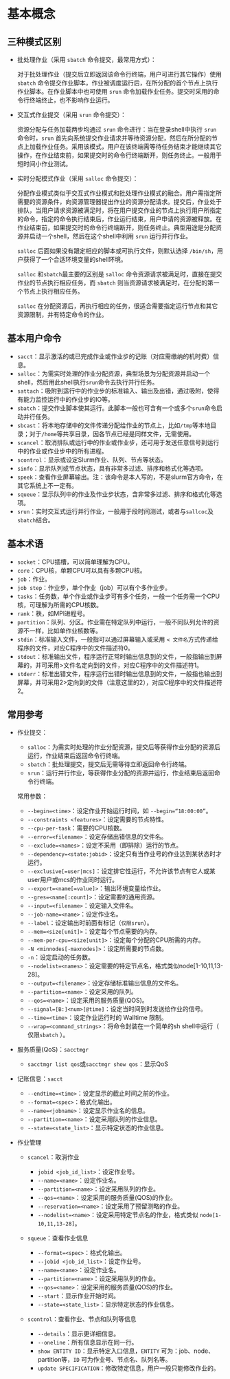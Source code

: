 # 基本概念

## 三种模式区别

- 批处理作业（采用 `sbatch` 命令提交，最常用方式）：

  对于批处理作业（提交后立即返回该命令行终端，用户可进行其它操作）使用 `sbatch` 命令提交作业脚本，作业被调度运行后，在所分配的首个节点上执行作业脚本。在作业脚本中也可使用 `srun` 命令加载作业任务。提交时采用的命令行终端终止，也不影响作业运行。

- 交互式作业提交（采用 `srun` 命令提交）：

  资源分配与任务加载两步均通过 `srun` 命令进行：当在登录shell中执行 `srun` 命令时，`srun` 首先向系统提交作业请求并等待资源分配，然后在所分配的节点上加载作业任务。采用该模式，用户在该终端需等待任务结束才能继续其它操作，在作业结束前，如果提交时的命令行终端断开，则任务终止。一般用于短时间小作业测试。

- 实时分配模式作业（采用 `salloc` 命令提交）：

  分配作业模式类似于交互式作业模式和批处理作业模式的融合。用户需指定所需要的资源条件，向资源管理器提出作业的资源分配请求。提交后，作业处于排队，当用户请求资源被满足时，将在用户提交作业的节点上执行用户所指定的命令，指定的命令执行结束后，作业运行结束，用户申请的资源被释放。在作业结束前，如果提交时的命令行终端断开，则任务终止。典型用途是分配资源并启动一个shell，然后在这个shell中利用 `srun` 运行并行作业。

  `salloc` 后面如果没有跟定相应的脚本或可执行文件，则默认选择 `/bin/sh`，用户获得了一个合适环境变量的shell环境。

  `salloc` 和`sbatch`最主要的区别是 `salloc` 命令资源请求被满足时，直接在提交作业的节点执行相应任务，而 `sbatch` 则当资源请求被满足时，在分配的第一个节点上执行相应任务。

  `salloc` 在分配资源后，再执行相应的任务，很适合需要指定运行节点和其它资源限制，并有特定命令的作业。

## 基本用户命令

- `sacct`：显示激活的或已完成作业或作业步的记账（对应需缴纳的机时费）信息。
- `salloc`：为需实时处理的作业分配资源，典型场景为分配资源并启动一个shell，然后用此shell执行`srun`命令去执行并行任务。
- `sattach`：吸附到运行中的作业步的标准输入、输出及出错，通过吸附，使得有能力监控运行中的作业步的IO等。
- `sbatch`：提交作业脚本使其运行。此脚本一般也可含有一个或多个`srun`命令启动并行任务。
- `sbcast`：将本地存储中的文件传递分配给作业的节点上，比如`/tmp`等本地目录；对于`/home`等共享目录，因各节点已经是同样文件，无需使用。
- `scancel`：取消排队或运行中的作业或作业步，还可用于发送任意信号到运行中的作业或作业步中的所有进程。
- `scontrol`：显示或设定Slurm作业、队列、节点等状态。
- `sinfo`：显示队列或节点状态，具有非常多过滤、排序和格式化等选项。
- `speek`：查看作业屏幕输出。注：该命令是本人写的，不是slurm官方命令，在其它系统上不一定有。
- `squeue`：显示队列中的作业及作业步状态，含非常多过滤、排序和格式化等选项。
- `srun`：实时交互式运行并行作业，一般用于段时间测试，或者与`sallcoc`及`sbatch`结合。

## 基本术语

- `socket`：CPU插槽，可以简单理解为CPU。
- `core`：CPU核，单颗CPU可以具有多颗CPU核。
- `job`：作业。
- `job step`：作业步，单个作业（job）可以有个多作业步。
- `tasks`：任务数，单个作业或作业步可有多个任务，一般一个任务需一个CPU核，可理解为所需的CPU核数。
- `rank`：秩，如MPI进程号。
- `partition`：队列、分区。作业需在特定队列中运行，一般不同队列允许的资源不一样，比如单作业核数等。
- `stdin`：标准输入文件，一般指可以通过屏幕输入或采用 `< 文件名`方式传递给程序的文件，对应C程序中的文件描述符0。
- `stdout`：标准输出文件，程序运行正常时输出信息到的文件，一般指输出到屏幕的，并可采用>文件名定向到的文件，对应C程序中的文件描述符1。
- `stderr`：标准出错文件，程序运行出错时输出信息到的文件，一般指也输出到屏幕，并可采用2>定向到的文件（注意这里的2），对应C程序中的文件描述符2。

## 常用参考

- 作业提交：

  - `salloc`：为需实时处理的作业分配资源，提交后等获得作业分配的资源后运行，作业结束后返回命令行终端。
  - `sbatch`：批处理提交，提交后无需等待立即返回命令行终端。
  - `srun`：运行并行作业，等获得作业分配的资源并运行，作业结束后返回命令行终端。

  常用参数：

  - `--begin=<time>`：设定作业开始运行时间，如 `--begin=“18:00:00”`。
  - `--constraints <features>`：设定需要的节点特性。
  - `--cpu-per-task`：需要的CPU核数。
  - `--error=<filename>`：设定存储出错信息的文件名。
  - `--exclude=<names>`：设定不采用（即排除）运行的节点。
  - `--dependency=<state:jobid>`：设定只有当作业号的作业达到某状态时才运行。
  - `--exclusive[=user|mcs]`：设定排它性运行，不允许该节点有它人或某user用户或mcs的作业同时运行。
  - `--export=<name[=value]>`：输出环境变量给作业。
  - `--gres=<name[:count]>`：设定需要的通用资源。
  - `--input=<filename>`：设定输入文件名。
  - `--job-name=<name>`：设定作业名。
  - `--label`：设定输出时前面有标记（`仅限srun`）。
  - `--mem=<size[unit]>`：设定每个节点需要的内存。
  - `--mem-per-cpu=<size[unit]>`：设定每个分配的CPU所需的内存。
  - `-N <minnodes[-maxnodes]>`：设定所需要的节点数。
  - `-n`：设定启动的任务数。
  - `--nodelist=<names>`：设定需要的特定节点名，格式类似node\[1-10,11,13-28\]。
  - `--output=<filename>`：设定存储标准输出信息的文件名。
  - `--partition=<name>`：设定采用的队列。
  - `--qos=<name>`：设定采用的服务质量(QOS)。
  - `--signal=[B:]<num>[@time]`：设定当时间到时发送给作业的信号。
  - `--time=<time>`：设定作业运行时的 Walltime 限制。
  - `--wrap=<command_strings>`：将命令封装在一个简单的sh shell中运行（ 仅限`sbatch` ）。

- 服务质量(QoS)：`sacctmgr`

  - `sacctmgr list qos`或`sacctmgr show qos`：显示QoS

- 记账信息：`sacct`

  - `--endtime=<time>`：设定显示的截止时间之前的作业。
  - `--format=<spec>`：格式化输出。
  - `--name=<jobname>`：设定显示作业名的信息。
  - `--partition=<name>`：设定采用队列的作业信息。
  - `--state=<state_list>`：显示特定状态的作业信息。

- 作业管理

  - `scancel`：取消作业

    - `jobid <job_id_list>`：设定作业号。
    - `--name=<name>`：设定作业名。
    - `--partition=<name>`：设定采用队列的作业。
    - `--qos=<name>`：设定采用的服务质量(QOS)的作业。
    - `--reservation=<name>`：设定采用了预留测略的作业。
    - `--nodelist=<name>`：设定采用特定节点名的作业，格式类似 `node[1-10,11,13-28]`。

  - `squeue`：查看作业信息

    - `--format=<spec>`：格式化输出。
    - `--jobid <job_id_list>`：设定作业号。
    - `--name=<name>`：设定作业名。
    - `--partition=<name>`：设定采用队列的作业。
    - `--qos=<name>`：设定采用的服务质量(QOS)的作业。
    - `--start`：显示作业开始时间。
    - `--state=<state_list>`：显示特定状态的作业信息。

  - `scontrol`：查看作业、节点和队列等信息

    - `--details`：显示更详细信息。
    - `--oneline`：所有信息显示在同一行。
    - `show ENTITY ID`：显示特定入口信息，`ENTITY` 可为：job、node、partition等，`ID` 可为作业号、节点名、队列名等。
    - `update SPECIFICATION`：修改特定信息，用户一般只能修改作业的。
